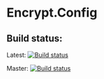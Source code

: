 # Encrypt.Config

## Build status:

Latest: [![Build status](https://ci.appveyor.com/api/projects/status/gfh5l8uq94ws732x?svg=true)](https://ci.appveyor.com/project/jordan-Anderson/encrypt-config)

Master: [![Build status](https://ci.appveyor.com/api/projects/status/gfh5l8uq94ws732x/branch/master?svg=true)](https://github.com/Supercide/Encrypt.Config/tree/master)